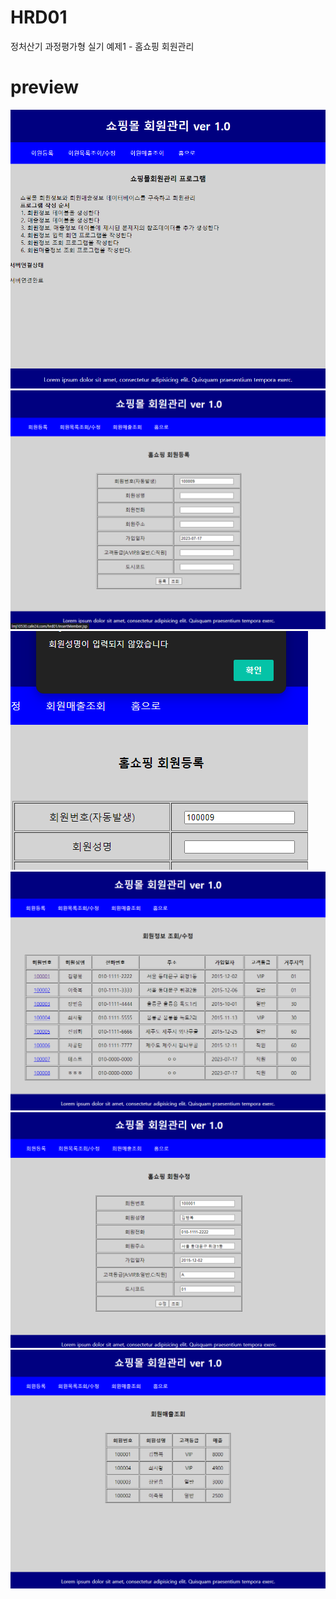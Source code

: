 # HRD01
정처산기 과정평가형 실기 예제1 - 홈쇼핑 회원관리

# preview
<img src="previewPic/p (1).png">
<img src="previewPic/p (2).png">
<img src="previewPic/p (3).png">
<img src="previewPic/p (4).png">
<img src="previewPic/p (5).png">
<img src="previewPic/p (6).png">
